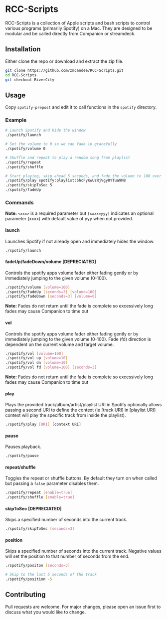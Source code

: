 # RCC-Scripts

RCC-Scripts is a collection of Apple scripts and bash scripts to control various programs (primarily Spotify) on a Mac.  They are designed to be modular and be called directly from Companion or streamdeck.

## Installation

Either clone the repo or download and extract the zip file.

```bash
git clone https://github.com/zmcandee/RCC-Scripts.git
cd RCC-Scripts
git checkout RiverCity
```

## Usage

Copy `spotify-prepost` and edit it to call functions in the `spotify` directory.  

### Example
```bash
# Launch Spotify and hide the window
./spotify/launch

# Set the volume to 0 so we can fade in gracefully
./spotify/volume 0

# Shuffle and repeat to play a random song from playlist
./spotify/repeat
./spotify/shuffle

# Start playing, skip ahead 5 seconds, and fade the volume to 100 over 3 seconds
./spotify/play spotify:playlist:6hcFyKwUzRjVgy8YTua9M8
./spotify/skipToSec 5
./spotify/fadeUp
```

### Commands
**Note:** `<xxx>` is a required parameter but `[xxxx=yyy]` indicates an optional parameter (xxxx) with default value of yyy when not provided.

#### launch
Launches Spotify if not already open and immediately hides the window.
```bash
./spotify/launch
```
#### fadeUp/fadeDown/volume **[DEPRECIATED]**
Controls the spotify apps volume fader either fading gently or by immediately jumping to the given volume (0-100).
```bash
./spotify/volume [volume=100]
./spotify/fadeUp [seconds=3] [volume=100]
./spotify/fadeDown [seconds=3] [volume=0]
```
**Note:** Fades do not return until the fade is complete so excessively long fades may cause Companion to time out

#### vol
Controls the spotify apps volume fader either fading gently or by immediately jumping to the given volume (0-100).  Fade (fd) direction is dependent on the current volume and target volume.
```bash
./spotify/vol [volume=100]
./spotify/vol up [volume=10]
./spotify/vol dn [volume=10]
./spotify/vol fd [volume=100] [seconds=3]
```
**Note:** Fades do not return until the fade is complete so excessively long fades may cause Companion to time out


#### play
Plays the provided track/album/artist/playlist URI in Spotify optionally allows passing a second URI to define the context (ie [track URI] in [playlist URI] context will play the specific track from inside the playlist).
```bash
./spotify/play [URI] [context URI]
```

#### pause
Pauses playback.
```bash
./spotify/pause
```

#### repeat/shuffle
Toggles the repeat or shuffle buttons.  By default they turn on when called but passing a `false` parameter disables them.
```bash
./spotify/repeat [enable=true]
./spotify/shuffle [enable=true] 
```

#### skipToSec **[DEPRECIATED]**
Skips a specified number of seconds into the current track.
```bash
./spotify/skipToSec [seconds=3]
```

#### position
Skips a specified number of seconds into the current track.  Negative values will set the position to that number of seconds from the end.
```bash
./spotify/positon [seconds=3]

# Skip to the last 5 seconds of the track
./spotify/position -5
```


## Contributing

Pull requests are welcome. For major changes, please open an issue first
to discuss what you would like to change.
